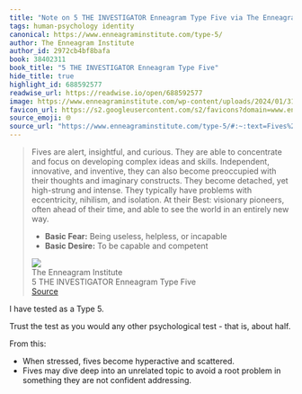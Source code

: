 ```yaml
---
title: "Note on 5 THE INVESTIGATOR Enneagram Type Five via The Enneagram Institute"
tags: human-psychology identity
canonical: https://www.enneagraminstitute.com/type-5/
author: The Enneagram Institute
author_id: 2972cb4bf8bafa
book: 38402311
book_title: "5 THE INVESTIGATOR Enneagram Type Five"
hide_title: true
highlight_id: 688592577
readwise_url: https://readwise.io/open/688592577
image: https://www.enneagraminstitute.com/wp-content/uploads/2024/01/31_image-asset.gif
favicon_url: https://s2.googleusercontent.com/s2/favicons?domain=www.enneagraminstitute.com
source_emoji: 🌐
source_url: "https://www.enneagraminstitute.com/type-5/#:~:text=Fives%20are%20alert%2C,capable%20and%20competent"
---
```


> Fives are alert, insightful, and curious. They are able to concentrate and focus on developing complex ideas and skills. Independent, innovative, and inventive, they can also become preoccupied with their thoughts and imaginary constructs. They become detached, yet high-strung and intense. They typically have problems with eccentricity, nihilism, and isolation. At their Best: visionary pioneers, often ahead of their time, and able to see the world in an entirely new way.
> 
> - **Basic Fear:** Being useless, helpless, or incapable
> - **Basic Desire:** To be capable and competent
> <div class="quoteback-footer"><div class="quoteback-avatar"><img class="mini-favicon" src="https://s2.googleusercontent.com/s2/favicons?domain=www.enneagraminstitute.com"></div><div class="quoteback-metadata"><div class="metadata-inner"><span style="display:none">FROM:</span><div aria-label="The Enneagram Institute" class="quoteback-author"> The Enneagram Institute</div><div aria-label="5 THE INVESTIGATOR Enneagram Type Five" class="quoteback-title"> 5 THE INVESTIGATOR Enneagram Type Five</div></div></div><div class="quoteback-backlink"><a target="_blank" aria-label="go to the full text of this quotation" rel="noopener" href="https://www.enneagraminstitute.com/type-5/#:~:text=Fives%20are%20alert%2C,capable%20and%20competent" class="quoteback-arrow"> Source</a></div></div>

I have tested as a Type 5.

Trust the test as you would any other psychological test - that is, about half.

From this:
- When stressed, fives become hyperactive and scattered.
- Fives may dive deep into an unrelated topic to avoid a root problem in something they are not confident addressing.